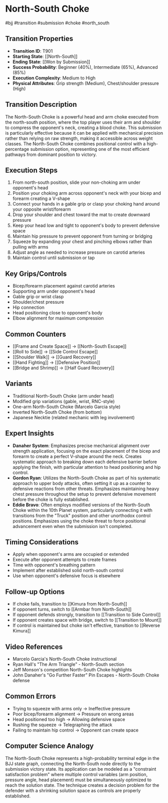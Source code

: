 # North-South Choke
#bjj #transition #submission #choke #north_south

## Transition Properties
- **Transition ID**: T901
- **Starting State**: [[North-South]]
- **Ending State**: [[Won by Submission]]
- **Success Probability**: Beginner (40%), Intermediate (65%), Advanced (85%)
- **Execution Complexity**: Medium to High
- **Physical Attributes**: Grip strength (Medium), Chest/shoulder pressure (High)

## Transition Description
The North-South Choke is a powerful head and arm choke executed from the north-south position, where the top player uses their arm and shoulder to compress the opponent's neck, creating a blood choke. This submission is particularly effective because it can be applied with mechanical precision rather than relying on raw strength, making it accessible across weight classes. The North-South Choke combines positional control with a high-percentage submission option, representing one of the most efficient pathways from dominant position to victory.

## Execution Steps
1. From north-south position, slide your non-choking arm under opponent's head
2. Position your choking arm across opponent's neck with your bicep and forearm creating a V-shape
3. Connect your hands in a gable grip or clasp your choking hand around your opposite wrist/forearm
4. Drop your shoulder and chest toward the mat to create downward pressure
5. Keep your head low and tight to opponent's body to prevent defensive space
6. Maintain hip pressure to prevent opponent from turning or bridging
7. Squeeze by expanding your chest and pinching elbows rather than pulling with arms
8. Adjust angle as needed to increase pressure on carotid arteries
9. Maintain control until submission or tap

## Key Grips/Controls
- Bicep/forearm placement against carotid arteries
- Supporting arm under opponent's head
- Gable grip or wrist clasp
- Shoulder/chest pressure
- Hip connection
- Head positioning close to opponent's body
- Elbow alignment for maximum compression

## Common Counters
- [[Frame and Create Space]] → [[North-South Escape]]
- [[Roll to Side]] → [[Side Control Escape]]
- [[Shoulder Walk]] → [[Guard Recovery]]
- [[Hand Fighting]] → [[Defensive Position]]
- [[Bridge and Shrimp]] → [[Half Guard Recovery]]

## Variants
- Traditional North-South Choke (arm under head)
- Modified grip variations (gable, wrist, RNC-style)
- One-arm North-South Choke (Marcelo Garcia style)
- Inverted North-South Choke (from bottom)
- Japanese Necktie (related mechanic with leg involvement)

## Expert Insights
- **Danaher System**: Emphasizes precise mechanical alignment over strength application, focusing on the exact placement of the bicep and forearm to create a perfect V-shape around the neck. Creates systematic approach to breaking down each defensive barrier before applying the finish, with particular attention to head positioning and hip control.
- **Gordon Ryan**: Utilizes the North-South Choke as part of his systematic approach to upper body attacks, often setting it up as a counter to defensive reactions from other threats. Emphasizes maintaining heavy chest pressure throughout the setup to prevent defensive movement before the choke is fully established.
- **Eddie Bravo**: Often employs modified versions of the North-South Choke within the 10th Planet system, particularly connecting it with transitions from the "Truck" position and other unorthodox control positions. Emphasizes using the choke threat to force positional advancement even when the submission isn't completed.

## Timing Considerations
- Apply when opponent's arms are occupied or extended
- Execute after opponent attempts to create frames
- Time with opponent's breathing pattern
- Implement after established solid north-south control
- Use when opponent's defensive focus is elsewhere

## Follow-up Options
- If choke fails, transition to [[Kimura from North-South]]
- If opponent turns, switch to [[Armbar from North-South]]
- If opponent defends strongly, transition to [[Transition to Side Control]]
- If opponent creates space with bridge, switch to [[Transition to Mount]]
- If control is maintained but choke isn't effective, transition to [[Reverse Kimura]]

## Video References
- Marcelo Garcia's North-South Choke instructional
- Ryan Hall's "The Arm Triangle" - North-South section
- Jeff Monson's competition North-South Choke highlights
- John Danaher's "Go Further Faster" Pin Escapes - North-South Choke defense

## Common Errors
- Trying to squeeze with arms only → Ineffective pressure
- Poor bicep/forearm alignment → Pressure on wrong areas
- Head positioned too high → Allowing defensive space
- Rushing the squeeze → Telegraphing the attack
- Failing to maintain hip control → Opponent can create space

## Computer Science Analogy
The North-South Choke represents a high-probability terminal edge in the BJJ state graph, connecting the North-South node directly to the submission victory state. Its application can be modeled as a "constraint satisfaction problem" where multiple control variables (arm position, pressure angle, head placement) must be simultaneously optimized to reach the solution state. The technique creates a decision problem for the defender with a shrinking solution space as controls are properly established.
